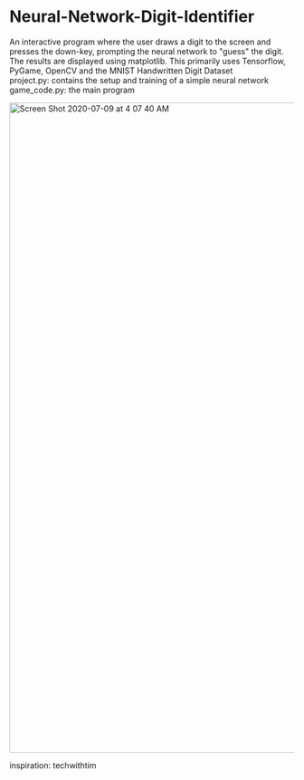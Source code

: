 # Neural-Network-Digit-Identifier
An interactive program where the user draws a digit to the screen and presses the down-key, prompting the neural network to "guess" the digit. The results are displayed using matplotlib. This primarily uses Tensorflow, PyGame, OpenCV and the MNIST Handwritten Digit Dataset \
project.py: contains the setup and training of a simple neural network \
game_code.py: the main program

<img width="1148" alt="Screen Shot 2020-07-09 at 4 07 40 AM" src="https://user-images.githubusercontent.com/64752194/86982035-b5126b00-c1a1-11ea-9eb8-209c60d79ab5.png">

inspiration: techwithtim
